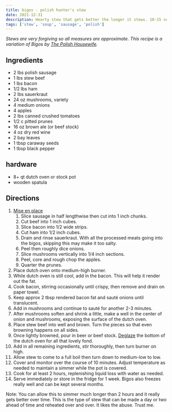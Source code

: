 ```yaml
---
title: bigos - polish hunter's stew
date: 2021-12-31
description: Hearty stew that gets better the longer it stews. 10-15 servings.
tags: ['stew', 'soup', 'sausage', 'polish']
---
```


*Stews are very forgiving so all measures are approximate. This recipe is a variation of Bigos by [The Polish Housewife](https://polishhousewife.com/bigos-polish-hunters-stew/).*

## Ingredients

- 2 lbs polish sausage
- 1 lbs stew beef
- 1 lbs bacon
- 1/2 lbs ham
- 2 lbs sauerkraut
- 24 oz mushrooms, variety
- 4 medium onions
- 4 apples
- 2 lbs canned crushed tomatoes
- 1/2 c pitted prunes
- 16 oz brown ale (or beef stock)
- 4 oz dry red wine
- 2 bay leaves
- 1 tbsp caraway seeds
- 1 tbsp black pepper

## hardware

- 8+ qt dutch oven or stock pot
- wooden spatula

## Directions

1. [Mise en place](/concepts/kitchen-glossary#mis-en-place)
   1. Slice sausage in half lengthwise then cut into 1 inch chunks.
   2. Cut beef into 1 inch cubes.
   3. Slice bacon into 1/2 wide strips.
   4. Cut ham into 1/2 inch cubes.
   5. Drain and rinse sauerkraut. With all the processed meats going into the bigos, skipping this may make it too salty.
   6. Peel then roughly dice onions.
   7. Slice mushrooms vertically into 1/4 inch sections.
   8. Peel, core and rough chop the apples.
   9. Quarter the prunes.
2. Place dutch oven onto medium-high burner.
3. While dutch oven is still cool, add in the bacon. This will help it render out the fat.
4. Cook bacon, stirring occasionally until crispy, then remove and drain on paper towel.
5. Keep approx 2 tbsp rendered bacon fat and sauté onions until translucent.
6. Add in mushrooms and continue to sauté for another 2-3 minutes.
7. After mushrooms soften and shrink a little, make a well in the center of onion and mushrooms, exposing the surface of the dutch oven.
8. Place stew beef into well and brown. Turn the pieces so that even browning happens on all sides.
9. Once lightly browned, pour in beer or beef stock. [Deglaze](/concepts/kitchen-glossary#mis-en-place) the bottom of the dutch oven for all that lovely fond.
10. Add in all remaining ingredients, stir thoroughly, then turn burner on high.
11. Allow stew to come to a full boil then turn down to medium-low to low.
12. Cover and monitor over the course of 10 minutes. Adjust temperature as needed to maintain a simmer while the pot is covered.
13. Cook for at least 2 hours, replenishing liquid loss with water as needed.
14. Serve immediately or store in the fridge for 1 week. Bigos also freezes really well and can be kept several months.

Note: You can allow this to simmer much longer than 2 hours and it really gets better over time. This is the type of stew that can be made a day or two ahead of time and reheated over and over. It likes the abuse. Trust me.
